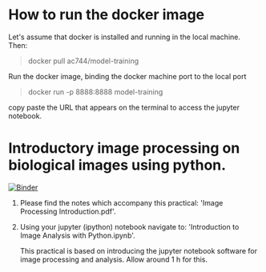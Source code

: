 
# How to run the docker image

Let's assume that docker is installed and running in the local machine. Then:

> docker pull ac744/model-training

Run the docker image, binding the docker machine port to the local port
> docker run -p 8888:8888 model-training 

copy paste the URL that appears on the terminal to access the jupyter notebook.



# Introductory image processing on biological images using python.

[![Binder](https://mybinder.org/badge.svg)](https://mybinder.org/v2/gh/ac744/model-training/master?filepath=Introduction%20to%20Image%20Analysis%20with%20Python.ipynb)

1) Please find the notes which accompany this practical: 'Image Processing Introduction.pdf'.

2) Using your jupyter (ipython) notebook navigate to: 'Introduction to Image Analysis with Python.ipynb'.

     This practical is based on introducing the jupyter notebook software for image processing and analysis. Allow around 1 h for this.
